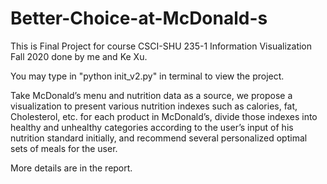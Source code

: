 # Better-Choice-at-McDonald-s

This is Final Project for course CSCI-SHU 235-1 Information Visualization Fall 2020 done by me and Ke Xu.

You may type in "python init_v2.py" in terminal to view the project.

Take McDonald’s menu and nutrition data as a source, we propose a visualization to present various nutrition indexes such as calories, fat, Cholesterol, etc. for each product in McDonald’s, divide those indexes into healthy and unhealthy categories according to the user’s input of his nutrition standard initially, and recommend several personalized optimal sets of meals for the user.

More details are in the report.
